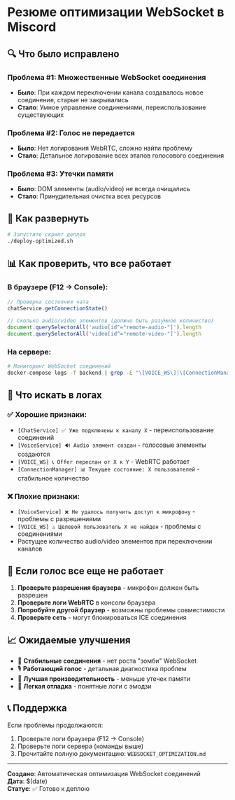 # Резюме оптимизации WebSocket в Miscord

## 🔍 Что было исправлено

### Проблема #1: Множественные WebSocket соединения
- **Было**: При каждом переключении канала создавалось новое соединение, старые не закрывались
- **Стало**: Умное управление соединениями, переиспользование существующих

### Проблема #2: Голос не передается
- **Было**: Нет логирования WebRTC, сложно найти проблему
- **Стало**: Детальное логирование всех этапов голосового соединения

### Проблема #3: Утечки памяти
- **Было**: DOM элементы (audio/video) не всегда очищались
- **Стало**: Принудительная очистка всех ресурсов

## 🚀 Как развернуть

```bash
# Запустите скрипт деплоя
./deploy-optimized.sh
```

## 📊 Как проверить, что все работает

### В браузере (F12 → Console):
```javascript
// Проверка состояния чата
chatService.getConnectionState()

// Сколько audio/video элементов (должно быть разумное количество)
document.querySelectorAll('audio[id^="remote-audio-"]').length
document.querySelectorAll('video[id^="remote-video-"]').length
```

### На сервере:
```bash
# Мониторинг WebSocket соединений
docker-compose logs -f backend | grep -E "\[VOICE_WS\]|\[ConnectionManager\]|\[WS_CHAT\]"
```

## 🎯 Что искать в логах

### ✅ Хорошие признаки:
- `[ChatService] ✅ Уже подключены к каналу X` - переиспользование соединений
- `[VoiceService] 🔊 Audio элемент создан` - голосовые элементы создаются
- `[VOICE_WS] 📞 Offer переслан от X к Y` - WebRTC работает
- `[ConnectionManager] 📊 Текущее состояние: X пользователей` - стабильное количество

### ❌ Плохие признаки:
- `[VoiceService] ❌ Не удалось получить доступ к микрофону` - проблемы с разрешениями
- `[VOICE_WS] ⚠️ Целевой пользователь X не найден` - проблемы с соединениями
- Растущее количество audio/video элементов при переключении каналов

## 🔧 Если голос все еще не работает

1. **Проверьте разрешения браузера** - микрофон должен быть разрешен
2. **Проверьте логи WebRTC** в консоли браузера
3. **Попробуйте другой браузер** - возможны проблемы совместимости
4. **Проверьте сеть** - могут блокироваться ICE соединения

## 📈 Ожидаемые улучшения

- 🔗 **Стабильные соединения** - нет роста "зомби" WebSocket
- 🎙️ **Работающий голос** - детальная диагностика проблем
- 🚀 **Лучшая производительность** - меньше утечек памяти
- 🔧 **Легкая отладка** - понятные логи с эмодзи

## 📞 Поддержка

Если проблемы продолжаются:
1. Проверьте логи браузера (F12 → Console)
2. Проверьте логи сервера (команды выше)
3. Прочитайте полную документацию: `WEBSOCKET_OPTIMIZATION.md`

---
**Создано**: Автоматическая оптимизация WebSocket соединений  
**Дата**: $(date)  
**Статус**: ✅ Готово к деплою